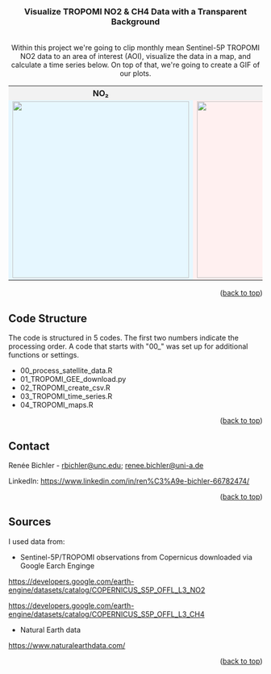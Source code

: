 <a id="readme-top"></a>


<!-- PROJECT LOGO -->
<br/>
<div align="center">
  <h3 align="center">Visualize TROPOMI NO2 & CH4 Data with a Transparent Background</h3>
  <p align="center">
    <br/>
    Within this project we're going to clip monthly mean Sentinel-5P TROPOMI NO2 data to an area of interest (AOI), visualize the data in a map, and calculate a time series below. On top of that, we're going to create a GIF of our plots.
    <br/>
  </p>
</div>

<div align="center">
  <table>
    <tr>
      <th style="background-color:#f2f2f2;">NO₂</th>
      <th style="background-color:#f2f2f2;">CH₄</th>
    </tr>
    <tr>
      <td style="background-color:#e6f7ff;">
        <img src="https://github.com/reneebichler/visualize_tropomi_data/blob/main/Plots/TROPOMI_NO2_mm_TVC_2019-01-01-2024-12-01_crop_AOI_BO_City_ID_1_animation.gif" width="350">
      </td>
      <td style="background-color:#fff0f0;">
        <img src="https://github.com/reneebichler/visualize-tropomi-data/blob/main/Plots/TROPOMI_CH4_mm_TVC_2019-01-01-2024-12-01_crop_AOI_BO_City_ID_1_animation.gif" width="350">
      </td>
    </tr>
  </table>
</div>


<p align="right">(<a href="#readme-top">back to top</a>)</p>


<!-- Code Structure -->
## Code Structure

The code is structured in 5 codes. The first two numbers indicate the processing order.
A code that starts with "00_" was set up for additional functions or settings.
  
* 00_process_satellite_data.R
* 01_TROPOMI_GEE_download.py
* 02_TROPOMI_create_csv.R
* 03_TROPOMI_time_series.R
* 04_TROPOMI_maps.R

<p align="right">(<a href="#readme-top">back to top</a>)</p>


<!-- CONTACT -->
## Contact

Renée Bichler - rbichler@unc.edu; renee.bichler@uni-a.de

LinkedIn: https://www.linkedin.com/in/ren%C3%A9e-bichler-66782474/

<p align="right">(<a href="#readme-top">back to top</a>)</p>



<!-- SOURCE -->
## Sources

I used data from:

* Sentinel-5P/TROPOMI observations from Copernicus downloaded via Google Earch Enginge

https://developers.google.com/earth-engine/datasets/catalog/COPERNICUS_S5P_OFFL_L3_NO2

https://developers.google.com/earth-engine/datasets/catalog/COPERNICUS_S5P_OFFL_L3_CH4

* Natural Earth data

https://www.naturalearthdata.com/

<p align="right">(<a href="#readme-top">back to top</a>)</p>
